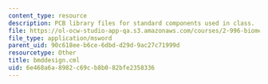 ```yaml
---
content_type: resource
description: PCB library files for standard components used in class.
file: https://ol-ocw-studio-app-qa.s3.amazonaws.com/courses/2-996-biomedical-devices-design-laboratory-fall-2007/6e468a6a8982c69cb8b082bfe2358336_bmddesign.cml
file_type: application/msword
parent_uid: 90c618ee-b6ce-6dbd-d29d-9ac27c71999d
resourcetype: Other
title: bmddesign.cml
uid: 6e468a6a-8982-c69c-b8b0-82bfe2358336
---
```

